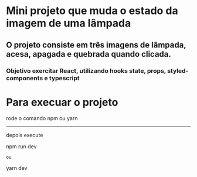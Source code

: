 # Mini projeto que muda o estado da imagem de uma lâmpada

## O projeto consiste em três imagens de lâmpada, acesa, apagada e quebrada quando clicada.

### Objetivo exercitar React, utilizando hooks state, props, styled-components e typescript

# Para execuar o projeto

rode o comando npm ou yarn
______________________________________________________________

depois execute

npm run dev

    ou

yarn dev